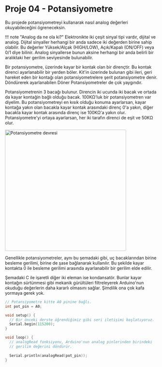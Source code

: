 # Proje 04 - Potansiyometre

Bu projede potansiyometreyi kullanarak nasıl analog değerleri okuyabileceğini ögreneceksin.

!!! note "Analog da ne ola ki?"
      Elektronikte iki çeşit sinyal tipi vardır, dijital ve analog. Dijital sinyaller herhangi bir anda sadece iki değerden birine sahip olabilir. Bu değerler Yüksek/Alçak (HIGH/LOW), Açık/Kapalı (ON/OFF) veya 0/1 diye bilinir. Analog sinyallerse bunun aksine herhangi bir anda belirli bir aralıktaki her gerilim seviyesinde bulunabilir. 

Bir potansiyometre, üzerinde kayar bir kontak olan bir dirençtir. Bu kontak direnci ayarlanabilir bir yerden böler. Kit'in üzerinde bulunan gibi ileri, geri hareket eden bir kontağı olan potansiyometrelere şerit potansiyometre denir. Döndürerek ayarlanabilen Döner Potansiyometreler de çok yaygındır. 

Potansiyometrenin 3 bacağı bulunur. Direncin iki ucunda iki bacak ve ortada da kayar kontağin bağlı olduğu bacak. 100KΩ'luk bir potansiyometren var diyelim. Bu potansiyometreyi en kısık olduğu konuma ayarlarsan, kayar kontağa yakın olan bacakla kayar kontak arasındaki direnç 0'a yakın, diğer bacakla kayar kontak arasında direnç ise 100KΩ'a yakın olur. Potansiyometre'yi ortaya ayarlarsan, her iki tarafın direnci de eşit ve 50KΩ olur. 


<img src="../images/potansiyometre.svg" alt="Potansiyometre devresi" style="height: 400px;">

Genellikle potansiyometreler, aynı bu şemadaki gibi, uç bacaklarından birine besleme gerilimi, birine de şase bağlanarak kullanılır. Bu şekilde kayar kontakta 0 ile besleme gerilimi arasında ayarlanabilir bir gerilim elde edilir. 

Şemadaki C ile işaretli diğer iki eleman ise kondansatör. Bunlar kayar kontağın sürtünmesi gibi mekanik gürültüleri filtreleyerek Arduino'nun okuduğu değerlerin daha kararlı olmasını sağlar. Şimdilik ona çok kafa yormaya gerek yok.

``` c
// Potansiyometre kitte A0 pinine bağlı.
int pot_pin = A0; 

void setup() {
  // Bir önceki derste öğrendiğimiz gibi seri iletişimi başlatıyoruz.
  Serial.begin(115200);
}

void loop() {
  // analogRead fonksiyonu, Arduino'nun analog pinlerinden birindeki
  // gerilim değerini döndürür.
  
  Serial.println(analogRead(pot_pin));
}
```



